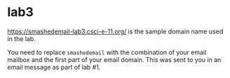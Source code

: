# lab3

https://smashedemail-lab3.csci-e-11.org/ is the sample domain name used in the lab.

You need to replace `smashedemail` with the combination of your email mailbox and the first part of your email domain. This was sent to you in an email message as part of lab #1.

